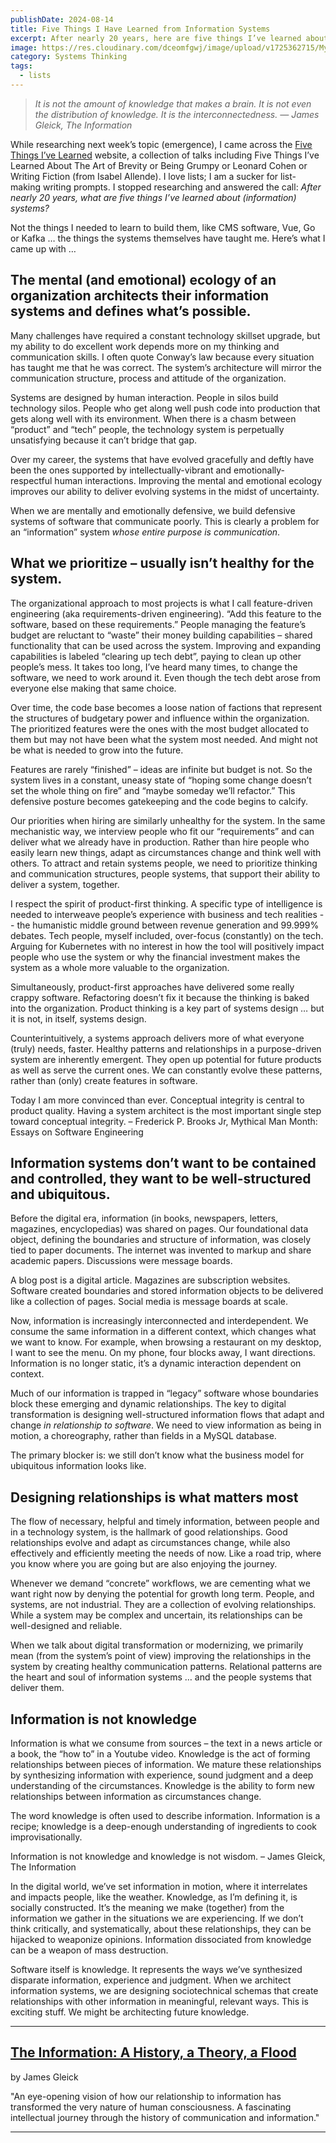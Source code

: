 ```yaml
---
publishDate: 2024-08-14
title: Five Things I Have Learned from Information Systems
excerpt: After nearly 20 years, here are five things I’ve learned about (information) systems.
image: https://res.cloudinary.com/dceomfgwj/image/upload/v1725362715/MyFiveThings_qf8aka.png
category: Systems Thinking
tags:
  - lists
---
```

> *It is not the amount of knowledge that makes a brain. It is not even the distribution of knowledge. It is the interconnectedness. 
> ― James Gleick, The Information*

While researching next week’s topic (emergence), I came across the [Five Things I’ve Learned](https://myfivethings.com/) website, a collection of talks including Five Things I’ve Learned About The Art of Brevity or Being Grumpy or Leonard Cohen or Writing Fiction (from Isabel Allende). I love lists; I am a sucker for list-making writing prompts. I stopped researching and answered the call: *After nearly 20 years, what are five things I’ve learned about (information) systems?*

Not the things I needed to learn to build them, like CMS software, Vue, Go or Kafka … the things the systems themselves have taught me. Here’s what I came up with … 

## The mental (and emotional) ecology of an organization architects their information systems and defines what’s possible.

Many challenges have required a constant technology skillset upgrade, but my ability to do excellent work depends more on my thinking and communication skills. I often quote Conway’s law because every situation has taught me that he was correct. The system’s architecture will mirror the communication structure, process and attitude of the organization.

Systems are designed by human interaction. People in silos build technology silos. People who get along well push code into production that gets along well with its environment. When there is a chasm between “product” and “tech” people, the technology system is perpetually unsatisfying because it can’t bridge that gap.

Over my career, the systems that have evolved gracefully and deftly have been the ones supported by intellectually-vibrant and emotionally-respectful human interactions. Improving the mental and emotional ecology improves our ability to deliver evolving systems in the midst of uncertainty.

When we are mentally and emotionally defensive, we build defensive systems of software that communicate poorly. This is clearly a problem for an “information” system *whose entire purpose is communication*.

## What we prioritize – usually isn’t healthy for the system.

The organizational approach to most projects is what I call feature-driven engineering (aka requirements-driven engineering). “Add this feature to the software, based on these requirements.” People managing the feature’s budget are reluctant to “waste” their money building capabilities – shared functionality that can be used across the system. Improving and expanding capabilities is labeled “clearing up tech debt”, paying to clean up other people’s mess. It takes too long, I’ve heard many times, to change the software, we need to work around it. Even though the tech debt arose from everyone else making that same choice.

Over time, the code base becomes a loose nation of factions that represent the structures of budgetary power and influence within the organization. The prioritized features were the ones with the most budget allocated to them but may not have been what the system most needed. And might not be what is needed to grow into the future.

Features are rarely “finished” – ideas are infinite but budget is not. So the system lives in a constant, uneasy state of “hoping some change doesn’t set the whole thing on fire” and “maybe someday we’ll refactor.” This defensive posture becomes gatekeeping and the code begins to calcify.

Our priorities when hiring are similarly unhealthy for the system. In the same mechanistic way, we interview people who fit our “requirements” and can deliver what we already have in production. Rather than hire people who easily learn new things, adapt as circumstances change and think well with others. To attract and retain systems people, we need to prioritize thinking and communication structures, people systems, that support their ability to deliver a system, together.

I respect the spirit of product-first thinking. A specific type of intelligence is needed to interweave people’s experience with business and tech realities -- the humanistic middle ground between revenue generation and 99.999% debates. Tech people, myself included, over-focus (constantly) on the tech. Arguing for Kubernetes with no interest in how the tool will positively impact people who use the system or why the financial investment makes the system as a whole more valuable to the organization.

Simultaneously, product-first approaches have delivered some really crappy software. Refactoring doesn’t fix it because the thinking is baked into the organization. Product thinking is a key part of systems design … but it is not, in itself, systems design.

Counterintuitively, a systems approach delivers more of what everyone (truly) needs, faster. Healthy patterns and relationships in a purpose-driven system are inherently emergent. They open up potential for future products as well as serve the current ones. We can constantly evolve these patterns, rather than (only) create features in software.

Today I am more convinced than ever. Conceptual integrity is central to product quality. Having a system architect is the most important single step toward conceptual integrity. – Frederick P. Brooks Jr, Mythical Man Month: Essays on Software Engineering

## Information systems don’t want to be contained and controlled, they want to be well-structured and ubiquitous.

Before the digital era, information (in books, newspapers, letters, magazines, encyclopedias) was shared on pages. Our foundational data object, defining the boundaries and structure of information, was closely tied to paper documents. The internet was invented to markup and share academic papers. Discussions were message boards.

A blog post is a digital article. Magazines are subscription websites. Software created boundaries and stored information objects to be delivered like a collection of pages. Social media is message boards at scale.

Now, information is increasingly interconnected and interdependent. We consume the same information in a different context, which changes what we want to know. For example, when browsing a restaurant on my desktop, I want to see the menu. On my phone, four blocks away, I want directions. Information is no longer static, it’s a dynamic interaction dependent on context.

Much of our information is trapped in “legacy” software whose boundaries block these emerging and dynamic relationships. The key to digital transformation is designing well-structured information flows that adapt and change *in relationship to software*. We need to view information as being in motion, a choreography, rather than fields in a MySQL database.

The primary blocker is: we still don’t know what the business model for ubiquitous information looks like.

## Designing relationships is what matters most

The flow of necessary, helpful and timely information, between people and in a technology system, is the hallmark of good relationships. Good relationships evolve and adapt as circumstances change, while also effectively and efficiently meeting the needs of now. Like a road trip, where you know where you are going but are also enjoying the journey.

Whenever we demand “concrete” workflows, we are cementing what we want right now by denying the potential for growth long term. People, and systems, are not industrial. They are a collection of evolving relationships. While a system may be complex and uncertain, its relationships can be well-designed and reliable.

When we talk about digital transformation or modernizing, we primarily mean (from the system’s point of view) improving the relationships in the system by creating healthy communication patterns. Relational patterns are the heart and soul of information systems … and the people systems that deliver them.

## Information is not knowledge

Information is what we consume from sources – the text in a news article or a book, the “how to” in a Youtube video. Knowledge is the act of forming relationships between pieces of information. We mature these relationships by synthesizing information with experience, sound judgment and a deep understanding of the circumstances. Knowledge is the ability to form new relationships between information as circumstances change.

The word knowledge is often used to describe information. Information is a recipe; knowledge is a deep-enough understanding of ingredients to cook improvisationally.

Information is not knowledge and knowledge is not wisdom. – James Gleick, The Information

In the digital world, we’ve set information in motion, where it interrelates and impacts people, like the weather. Knowledge, as I’m defining it, is socially constructed. It’s the meaning we make (together) from the information we gather in the situations we are experiencing. If we don’t think critically, and systematically, about these relationships, they can be hijacked to weaponize opinions. Information dissociated from knowledge can be a weapon of mass destruction.

Software itself is knowledge. It represents the ways we’ve synthesized disparate information, experience and judgment. When we architect information systems, we are designing sociotechnical schemas that create relationships with other information in meaningful, relevant ways. This is exciting stuff. We might be architecting future knowledge.

---

## [​The Information: A History, a Theory, a Flood](https://bookshop.org/a/86792/9781400096237)

by James Gleick

"An eye-opening vision of how our relationship to information has transformed the very nature of human consciousness. A fascinating intellectual journey through the history of communication and information."

---
